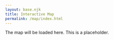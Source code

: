 ```yaml
---
layout: base.njk
title: Interactive Map
permalink: /map/index.html
---
```


<p>The map will be loaded here. This is a placeholder.</p>
